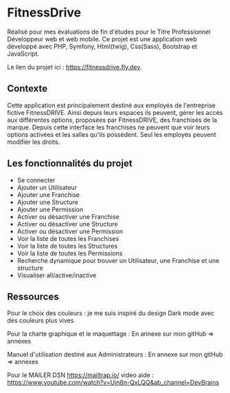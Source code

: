 # FitnessDrive

Réalisé pour mes évaluations de fin d'études pour le Titre Professionnel Développeur web et web mobile.
Ce projet est une application web développé avec PHP, Symfony, Html(twig), Css(Sass), Bootstrap et JavaScript.

Le lien du projet ici : https://fitnessdrive.fly.dev.

## Contexte

Cette application est principalement destiné aux employés de l'entreprise fictive FitnessDRIVE. Ainsi depuis leurs espaces ils peuvent, gérer les accès aux différentes options, proposées par FitnessDRIVE, des franchisés de la marque. Depuis cette interface les franchisés ne peuvent que voir leurs options activées et les salles qu'ils possèdent. Seul les employés peuvent modifier les droits.

## Les fonctionnalités du projet

- Se connecter
- Ajouter un Utilisateur
- Ajouter une Franchise
- Ajouter une Structure
- Ajouter une Permission
- Activer ou désactiver une Franchise
- Activer ou désactiver une Structure
- Activer ou désactiver une Permission
- Voir la liste de toutes les Franchises
- Voir la liste de toutes les Structures
- Voir la liste de toutes les Permissions
- Recherche dynamique pour trouver un Utilisateur, une Franchise et une structure
- Visualiser all/active/inactive

## Ressources

Pour le choix des couleurs :
je me suis inspiré du design Dark mode avec des couleurs plus vives

Pour la charte graphique et le maquettage :
En annexe sur mon gitHub => annexes

Manuel d'utilisation destiné aux Administrateurs :
En annexe sur mon gitHub => annexes

Pour le MAILER DSN https://mailtrap.io/ video aide : https://www.youtube.com/watch?v=Ujn8n-QxLQQ&ab_channel=DevBrains
